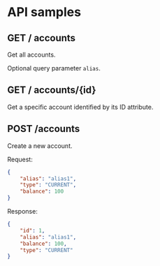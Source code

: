 # API samples

## GET / accounts

Get all accounts.

Optional query parameter `alias`.

## GET / accounts/{id}

Get a specific account identified by its ID attribute.

## POST /accounts

Create a new account.

Request:
```json
{
	"alias": "alias1",
	"type": "CURRENT",
	"balance": 100
}
```

Response:
```json
{
    "id": 1,
    "alias": "alias1",
    "balance": 100,
    "type": "CURRENT"
}
```
